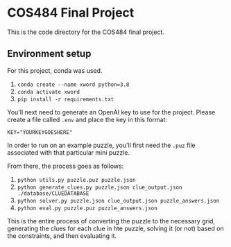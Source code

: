 # COS484 Final Project
This is the code directory for the COS484 final project.

## Environment setup
For this project, conda was used.

1. `conda create --name xword python=3.8`
2. `conda activate xword`
3. `pip install -r requirements.txt`

You'll next need to generate an OpenAI key to use for the project. Please create a file called `.env` and place the key in this format:
```
KEY="YOURKEYGOESHERE"
```

In order to run on an example puzzle, you'll first need the `.puz` file associated with that particular mini puzzle.

From there, the process goes as follows:
1. `python utils.py puzzle.puz puzzle.json`
2. `python generate_clues.py puzzle.json clue_output.json ./database/CLUEDATABASE`
3. `python solver.py puzzle.json clue_output.json puzzle_answers.json`
4. `python eval.py puzzle.puz puzzle_answers.json`

This is the entire process of converting the puzzle to the necessary grid, generating the clues for each clue in hte puzzle, solving it (or not) based on the constraints, and then evaluating it.